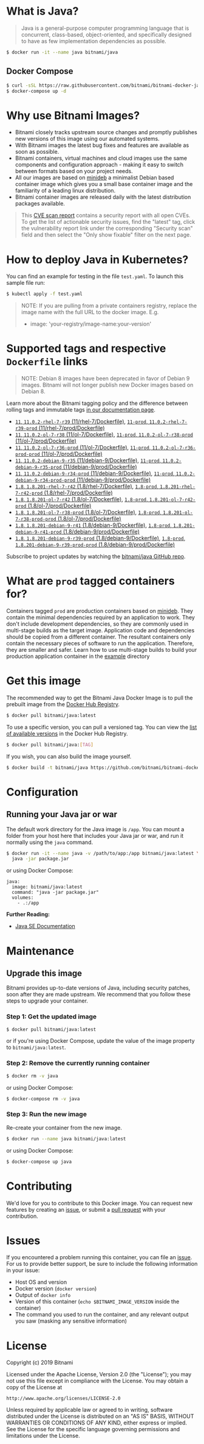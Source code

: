 # What is Java?

> Java is a general-purpose computer programming language that is concurrent, class-based, object-oriented, and specifically designed to have as few implementation dependencies as possible.

```bash
$ docker run -it --name java bitnami/java
```

## Docker Compose

```bash
$ curl -sSL https://raw.githubusercontent.com/bitnami/bitnami-docker-java/master/docker-compose.yml > docker-compose.yml
$ docker-compose up -d
```

# Why use Bitnami Images?

* Bitnami closely tracks upstream source changes and promptly publishes new versions of this image using our automated systems.
* With Bitnami images the latest bug fixes and features are available as soon as possible.
* Bitnami containers, virtual machines and cloud images use the same components and configuration approach - making it easy to switch between formats based on your project needs.
* All our images are based on [minideb](https://github.com/bitnami/minideb) a minimalist Debian based container image which gives you a small base container image and the familiarity of a leading linux distribution.
* Bitnami container images are released daily with the latest distribution packages available.


> This [CVE scan report](https://quay.io/repository/bitnami/java?tab=tags) contains a security report with all open CVEs. To get the list of actionable security issues, find the "latest" tag, click the vulnerability report link under the corresponding "Security scan" field and then select the "Only show fixable" filter on the next page.

# How to deploy Java in Kubernetes?

You can find an example for testing in the file `test.yaml`. To launch this sample file run:

```bash
$ kubectl apply -f test.yaml
```

> NOTE: If you are pulling from a private containers registry, replace the image name with the full URL to the docker image. E.g.
>
> - image: 'your-registry/image-name:your-version'

# Supported tags and respective `Dockerfile` links

> NOTE: Debian 8 images have been deprecated in favor of Debian 9 images. Bitnami will not longer publish new Docker images based on Debian 8.

Learn more about the Bitnami tagging policy and the difference between rolling tags and immutable tags [in our documentation page](https://docs.bitnami.com/containers/how-to/understand-rolling-tags-containers/).


- [`11`, `11.0.2-rhel-7-r39` (11/rhel-7/Dockerfile)](https://github.com/bitnami/bitnami-docker-java/blob/11.0.2-rhel-7-r39/11/rhel-7/Dockerfile), [`11-prod`, `11.0.2-rhel-7-r39-prod` (11/rhel-7/prod/Dockerfile)](https://github.com/bitnami/bitnami-docker-java/blob/11.0.2-rhel-7-r39/11/rhel-7/prod/Dockerfile)
- [`11`, `11.0.2-ol-7-r38` (11/ol-7/Dockerfile)](https://github.com/bitnami/bitnami-docker-java/blob/11.0.2-ol-7-r38/11/ol-7/Dockerfile), [`11-prod`, `11.0.2-ol-7-r38-prod` (11/ol-7/prod/Dockerfile)](https://github.com/bitnami/bitnami-docker-java/blob/11.0.2-ol-7-r38/11/ol-7/prod/Dockerfile)
- [`11`, `11.0.2-ol-7-r36-prod` (11/ol-7/Dockerfile)](https://github.com/bitnami/bitnami-docker-java/blob/11.0.2-ol-7-r36-prod/11/ol-7/Dockerfile), [`11-prod`, `11.0.2-ol-7-r36-prod-prod` (11/ol-7/prod/Dockerfile)](https://github.com/bitnami/bitnami-docker-java/blob/11.0.2-ol-7-r36-prod/11/ol-7/prod/Dockerfile)
- [`11`, `11.0.2-debian-9-r35` (11/debian-9/Dockerfile)](https://github.com/bitnami/bitnami-docker-java/blob/11.0.2-debian-9-r35/11/debian-9/Dockerfile), [`11-prod`, `11.0.2-debian-9-r35-prod` (11/debian-9/prod/Dockerfile)](https://github.com/bitnami/bitnami-docker-java/blob/11.0.2-debian-9-r35/11/debian-9/prod/Dockerfile)
- [`11`, `11.0.2-debian-9-r34-prod` (11/debian-9/Dockerfile)](https://github.com/bitnami/bitnami-docker-java/blob/11.0.2-debian-9-r34-prod/11/debian-9/Dockerfile), [`11-prod`, `11.0.2-debian-9-r34-prod-prod` (11/debian-9/prod/Dockerfile)](https://github.com/bitnami/bitnami-docker-java/blob/11.0.2-debian-9-r34-prod/11/debian-9/prod/Dockerfile)
- [`1.8`, `1.8.201-rhel-7-r42` (1.8/rhel-7/Dockerfile)](https://github.com/bitnami/bitnami-docker-java/blob/1.8.201-rhel-7-r42/1.8/rhel-7/Dockerfile), [`1.8-prod`, `1.8.201-rhel-7-r42-prod` (1.8/rhel-7/prod/Dockerfile)](https://github.com/bitnami/bitnami-docker-java/blob/1.8.201-rhel-7-r42/1.8/rhel-7/prod/Dockerfile)
- [`1.8`, `1.8.201-ol-7-r42` (1.8/ol-7/Dockerfile)](https://github.com/bitnami/bitnami-docker-java/blob/1.8.201-ol-7-r42/1.8/ol-7/Dockerfile), [`1.8-prod`, `1.8.201-ol-7-r42-prod` (1.8/ol-7/prod/Dockerfile)](https://github.com/bitnami/bitnami-docker-java/blob/1.8.201-ol-7-r42/1.8/ol-7/prod/Dockerfile)
- [`1.8`, `1.8.201-ol-7-r38-prod` (1.8/ol-7/Dockerfile)](https://github.com/bitnami/bitnami-docker-java/blob/1.8.201-ol-7-r38-prod/1.8/ol-7/Dockerfile), [`1.8-prod`, `1.8.201-ol-7-r38-prod-prod` (1.8/ol-7/prod/Dockerfile)](https://github.com/bitnami/bitnami-docker-java/blob/1.8.201-ol-7-r38-prod/1.8/ol-7/prod/Dockerfile)
- [`1.8`, `1.8.201-debian-9-r41` (1.8/debian-9/Dockerfile)](https://github.com/bitnami/bitnami-docker-java/blob/1.8.201-debian-9-r41/1.8/debian-9/Dockerfile), [`1.8-prod`, `1.8.201-debian-9-r41-prod` (1.8/debian-9/prod/Dockerfile)](https://github.com/bitnami/bitnami-docker-java/blob/1.8.201-debian-9-r41/1.8/debian-9/prod/Dockerfile)
- [`1.8`, `1.8.201-debian-9-r39-prod` (1.8/debian-9/Dockerfile)](https://github.com/bitnami/bitnami-docker-java/blob/1.8.201-debian-9-r39-prod/1.8/debian-9/Dockerfile), [`1.8-prod`, `1.8.201-debian-9-r39-prod-prod` (1.8/debian-9/prod/Dockerfile)](https://github.com/bitnami/bitnami-docker-java/blob/1.8.201-debian-9-r39-prod/1.8/debian-9/prod/Dockerfile)

Subscribe to project updates by watching the [bitnami/java GitHub repo](https://github.com/bitnami/bitnami-docker-java).

# What are `prod` tagged containers for?

Containers tagged `prod` are production containers based on [minideb](https://github.com/bitnami/minideb). They contain the minimal dependencies required by an application to work.
They don't include development dependencies, so they are commonly used in multi-stage builds as the target image. Application code and dependencies should be copied from a different container.
The resultant containers only contain the necessary pieces of software to run the application. Therefore, they are smaller and safer.
Learn how to use multi-stage builds to build your production application container in the [example](/example) directory

# Get this image

The recommended way to get the Bitnami Java Docker Image is to pull the prebuilt image from the [Docker Hub Registry](https://hub.docker.com/r/bitnami/java).

```bash
$ docker pull bitnami/java:latest
```

To use a specific version, you can pull a versioned tag. You can view the [list of available versions](https://hub.docker.com/r/bitnami/java/tags/) in the Docker Hub Registry.

```bash
$ docker pull bitnami/java:[TAG]
```

If you wish, you can also build the image yourself.

```bash
$ docker build -t bitnami/java https://github.com/bitnami/bitnami-docker-java.git
```

# Configuration

## Running your Java jar or war

The default work directory for the Java image is `/app`. You can mount a folder from your host here that includes your Java jar or war, and run it normally using the `java` command.

```bash
$ docker run -it --name java -v /path/to/app:/app bitnami/java:latest \
  java -jar package.jar
```

or using Docker Compose:

```
java:
  image: bitnami/java:latest
  command: "java -jar package.jar"
  volumes:
    - .:/app
```

**Further Reading:**

  - [Java SE Documentation](https://docs.oracle.com/javase/8/docs/api/)

# Maintenance

## Upgrade this image

Bitnami provides up-to-date versions of Java, including security patches, soon after they are made upstream. We recommend that you follow these steps to upgrade your container.

### Step 1: Get the updated image

```bash
$ docker pull bitnami/java:latest
```

or if you're using Docker Compose, update the value of the image property to `bitnami/java:latest`.

### Step 2: Remove the currently running container

```bash
$ docker rm -v java
```

or using Docker Compose:

```bash
$ docker-compose rm -v java
```

### Step 3: Run the new image

Re-create your container from the new image.

```bash
$ docker run --name java bitnami/java:latest
```

or using Docker Compose:

```bash
$ docker-compose up java
```

# Contributing

We'd love for you to contribute to this Docker image. You can request new features by creating an [issue](https://github.com/bitnami/bitnami-docker-java/issues), or submit a [pull request](https://github.com/bitnami/bitnami-docker-java/pulls) with your contribution.

# Issues

If you encountered a problem running this container, you can file an [issue](https://github.com/bitnami/bitnami-docker-java/issues). For us to provide better support, be sure to include the following information in your issue:

- Host OS and version
- Docker version (`docker version`)
- Output of `docker info`
- Version of this container (`echo $BITNAMI_IMAGE_VERSION` inside the container)
- The command you used to run the container, and any relevant output you saw (masking any sensitive
information)

# License

Copyright (c) 2019 Bitnami

Licensed under the Apache License, Version 2.0 (the "License");
you may not use this file except in compliance with the License.
You may obtain a copy of the License at

    http://www.apache.org/licenses/LICENSE-2.0

Unless required by applicable law or agreed to in writing, software
distributed under the License is distributed on an "AS IS" BASIS,
WITHOUT WARRANTIES OR CONDITIONS OF ANY KIND, either express or implied.
See the License for the specific language governing permissions and
limitations under the License.
